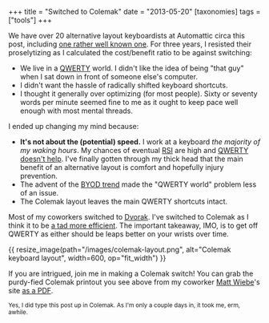 +++
title = "Switched to Colemak"
date = "2013-05-20"
[taxonomies]
tags = ["tools"]
+++

We have over 20 alternative layout keyboardists at Automattic circa this post, including [one rather well known one](http://ma.tt/2003/08/on-the-dvorak-keyboard-layout/). For three years, I resisted their proselytizing as I calculated the cost/benefit ratio to be against switching:

- We live in a [QWERTY](https://en.wikipedia.org/wiki/QWERTY) world. I didn't like the idea of being "that guy" when I sat down in front of someone else's computer.
- I didn't want the hassle of radically shifted keyboard shortcuts.
- I thought it generally over optimizing (for most people). Sixty or seventy words per minute seemed fine to me as it ought to keep pace well enough with most mental threads.

I ended up changing my mind because:

- **It's not about the (potential) speed.** I work at a keyboard _the majority of my waking hours_. My chances of eventual [RSI](https://en.wikipedia.org/wiki/Repetitive_strain_injury) are high and [QWERTY doesn't help](http://colemak.com/wiki/index.php?title=FAQ#What.27s_wrong_with_the_QWERTY_layout.3F). I've finally gotten through my thick head that the main benefit of an alternative layout is comfort and hopefully injury prevention.
- The advent of the [BYOD trend](https://en.wikipedia.org/wiki/BYOD) made the "QWERTY world" problem less of an issue.
- The Colemak layout leaves the main QWERTY shortcuts intact.

Most of my coworkers switched to [Dvorak](https://en.wikipedia.org/wiki/Dvorak_Simplified_Keyboard). I've switched to Colemak as I think it to be [a tad more efficient](http://colemak.com/wiki/index.php?title=FAQ#What.27s_wrong_with_the_Dvorak_layout.3F). The important takeaway, IMO, is to get off QWERTY as either should be leaps better on your wrists over time.

{{ resize_image(path="/images/colemak-layout.png", alt="Colemak keyboard layout", width=600, op="fit_width") }}

If you are intrigued, join me in making a Colemak switch! You can grab the purdy-fied Colemak printout you see above from my coworker [Matt Wiebe](http://mattwie.be/)'s site [as a PDF](http://somadesign.ca/2012/learning-colemak/).

<small>Yes, I did type this post up in Colemak. As I'm only a couple days in, it took me, erm, awhile.</small>